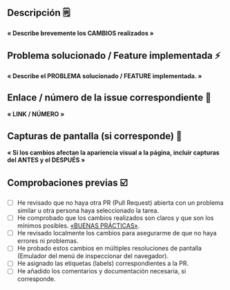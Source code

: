 ## Descripción 🗒️

**« Describe brevemente los CAMBIOS realizados »**

## Problema solucionado / Feature implementada ⚡

**« Describe el PROBLEMA solucionado / FEATURE implementada. »**

## Enlace / número de la issue correspondiente 🔗

**« LINK / NÚMERO »**

## Capturas de pantalla (si corresponde) 📸

**« Si los cambios afectan la apariencia visual a la página, incluir capturas del ANTES y el DESPUÉS »**

## Comprobaciones previas ☑️

- [ ] He revisado que no haya otra PR (Pull Request) abierta con un problema similar u otra persona haya seleccionado la tarea.
- [ ] He comprobado que los cambios realizados son claros y que son los mínimos posibles. [«BUENAS PRÁCTICAS»](https://github.com/Jorge-lopz/Dymension/blob/main/CONTRIBUTING.md#buenas-pr%C3%A1cticas-).
- [ ] He revisado localmente los cambios para asegurarme de que no haya errores ni problemas.
- [ ] He probado estos cambios en múltiples resoluciones de pantalla (Emulador del menú de inspeccionar del navegador).
- [ ] He asignado las etiquetas (labels) correspondientes a la PR.
- [ ] He añadido los comentarios y documentación necesaria, si corresponde.
